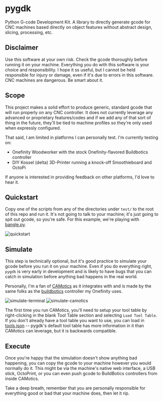 # pygdk
Python G-code Development Kit.  A library to directly generate gcode for CNC machines based directly on object features without abstract design, slicing, processing, etc.

## Disclaimer

Use this software at your own risk.  Check the gcode thoroughly before running it on your machine.  Everything you do with this software is your choice and responsibility.  I hope it ss useful, but I cannot be held responsible for injury or damage, even if it's due to errors in this software.  CNC machines are dangerous.  Be smart about it.

## Scope

This project makes a solid effort to produce generic, standard gcode that will run properly on any CNC controller.  It does not currently leverage any advanced or proprietary features/codes and if we add any of that sort of thing in the future, they'll be tied to machine profiles so they're only used when expressly configured.

That said, I am limited in platforms I can personally test.  I'm currently testing on:
* Onefinity Woodworker with the stock Onefinity-flavored Buildbotics controller
* DIY Kossel (delta) 3D-Printer running a knock-off Smoothieboard and OctoPi

If anyone is interested in providing feedback on other platforms, I'd love to hear it.

## Quickstart

Copy one of the scripts from any of the directories under `test/` to the root of this repo and run it.  It's not going to talk to your machine; it's just going to spit out gcode, so you're safe.  For this example, we're playing with [bangle.py](tests/things/bangle.py).

![quickstart](https://user-images.githubusercontent.com/6083980/137239013-e89898a2-ae35-41a1-bf87-28c250affb0d.png)

## Simulate

This step is technically optional, but it's good practice to simulate your gcode before you run it on your machine.  Even if you do everything right, `pygdk` is very early in development and is likely to have bugs that you can catch in simulation before anything bad happens in the real world.

Personally, I'm a fan of [CAMotics](https://camotics.org/) as it integrates with and is made by the same folks as the [buildbotics](https://buildbotics.com/) controller my Onefinity uses.

![simulate-terminal](https://user-images.githubusercontent.com/6083980/137239020-0cd2d64f-2b1b-4e1f-8036-32e0f41b7f32.png)
![simulate-camotics](https://user-images.githubusercontent.com/6083980/137239030-15445d6b-7a24-4ac7-95e6-963395a0263d.png)

The first time you run CAMotics, you'll need to setup your tool table by right-clicking in the blank Tool Table section and selecting `Load Tool Table`.  If you don't already have a tool table you want to use, you can load in [tools.json](tools.json) -- pygdk's default tool table has more information in it than CAMotics can leverage, but it is backwards compatible.

## Execute

Once you're happy that the simulation doesn't show anything bad happening, you can copy the gcode to your machine however you would normally do it.  This might be via the machine's native web interface, a USB stick, OctoPrint, or you can even push gcode to BuildBotics controllers from inside CAMotics.

Take a deep breath, remember that you are personally responsible for everything good or bad that your machine does, then let it rip.
